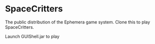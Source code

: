 # SpaceCritters
The public distribution of the Ephemera game system. Clone this to play SpaceCritters.

Launch GUIShell.jar to play
